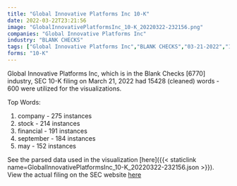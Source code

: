 ```yaml
---
title: "Global Innovative Platforms Inc 10-K"
date: 2022-03-22T23:21:56
image: "GlobalInnovativePlatformsInc_10-K_20220322-232156.png"
companies: "Global Innovative Platforms Inc"
industry: "BLANK CHECKS"
tags: ["Global Innovative Platforms Inc","BLANK CHECKS","03-21-2022","10-K"]
forms: "10-K"
---
```

Global Innovative Platforms Inc, which is in the Blank Checks [6770] industry, SEC 10-K filing on March 21, 2022 had 15428 (cleaned) words - 600 were utilized for the visualizations.

Top Words:
1. company - 275 instances
2. stock - 214 instances
3. financial - 191 instances
4. september - 184 instances
5. may - 152 instances


See the parsed data used in the visualization [here]({{< staticlink name=GlobalInnovativePlatformsInc_10-K_20220322-232156.json >}}).  
View the actual filing on the SEC website [here](https://www.sec.gov/Archives/edgar/data/1837774/0001731122-22-000489.txt)
